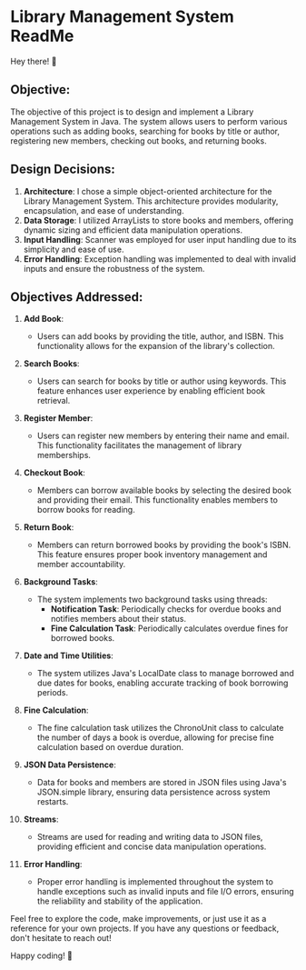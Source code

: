 # Library Management System ReadMe

Hey there! 👋
## Objective:
The objective of this project is to design and implement a Library Management System in Java. The system allows users to perform various operations such as adding books, searching for books by title or author, registering new members, checking out books, and returning books.

## Design Decisions:
1. **Architecture**: I chose a simple object-oriented architecture for the Library Management System. This architecture provides modularity, encapsulation, and ease of understanding.
2. **Data Storage**: I utilized ArrayLists to store books and members, offering dynamic sizing and efficient data manipulation operations.
3. **Input Handling**: Scanner was employed for user input handling due to its simplicity and ease of use.
4. **Error Handling**: Exception handling was implemented to deal with invalid inputs and ensure the robustness of the system.

## Objectives Addressed:
1. **Add Book**:
   - Users can add books by providing the title, author, and ISBN. This functionality allows for the expansion of the library's collection.
   
2. **Search Books**:
   - Users can search for books by title or author using keywords. This feature enhances user experience by enabling efficient book retrieval.

3. **Register Member**:
   - Users can register new members by entering their name and email. This functionality facilitates the management of library memberships.

4. **Checkout Book**:
   - Members can borrow available books by selecting the desired book and providing their email. This functionality enables members to borrow books for reading.

5. **Return Book**:
   - Members can return borrowed books by providing the book's ISBN. This feature ensures proper book inventory management and member accountability.

6. **Background Tasks**:
   - The system implements two background tasks using threads:
     - **Notification Task**: Periodically checks for overdue books and notifies members about their status.
     - **Fine Calculation Task**: Periodically calculates overdue fines for borrowed books.

7. **Date and Time Utilities**:
   - The system utilizes Java's LocalDate class to manage borrowed and due dates for books, enabling accurate tracking of book borrowing periods.

8. **Fine Calculation**:
   - The fine calculation task utilizes the ChronoUnit class to calculate the number of days a book is overdue, allowing for precise fine calculation based on overdue duration.

9. **JSON Data Persistence**:
   - Data for books and members are stored in JSON files using Java's JSON.simple library, ensuring data persistence across system restarts.

10. **Streams**:
    - Streams are used for reading and writing data to JSON files, providing efficient and concise data manipulation operations.

11. **Error Handling**:
    - Proper error handling is implemented throughout the system to handle exceptions such as invalid inputs and file I/O errors, ensuring the reliability and stability of the application.


Feel free to explore the code, make improvements, or just use it as a reference for your own projects. If you have any questions or feedback, don't hesitate to reach out!

Happy coding! 🚀
